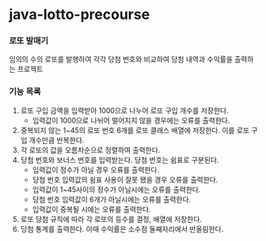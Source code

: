 # java-lotto-precourse
### 로또 발매기
임의의 수의 로또를 발행하여 각각 당첨 번호와 비교하여 당첨 내역과 수익률을 출력하는 프로젝트

### 기능 목록
1. 로또 구입 금액을 입력받아 1000으로 나누어 로또 구입 개수를 저장한다.
   * 입력값이 1000으로 나뉘어 떨어지지 않을 경우에는 오류를 출력한다.
2. 중복되지 않는 1~45의 로또 번호 6개를 로또 클래스 배열에 저장한다. 이를 로또 구입 개수만큼 반복한다.
3. 각 로또의 값을 오름차순으로 정렬하여 출력한다.
4. 당첨 번호와 보너스 번호를 입력받는다. 당첨 번호는 쉼표로 구분된다. 
   * 입력값이 정수가 아닐 경우 오류를 출력한다.
   * 당첨 번호 입력값의 쉼표 사용이 잘못 됐을 경우 오류를 출력한다.
   * 입력값이 1~45사이의 정수가 아닐시에는 오류를 출력한다.
   * 당첨 번호 입력값이 6개가 아닐시에는 오류를 출력한다.
   * 입력값이 중복될 시에는 오류를 출력한다.
5. 로또 당첨 규칙에 따라 각 로또의 등수를 결정, 배열에 저장한다.
6. 당첨 통계를 출력한다. 이때 수익률은 소수점 둘째자리에서 반올림한다.

